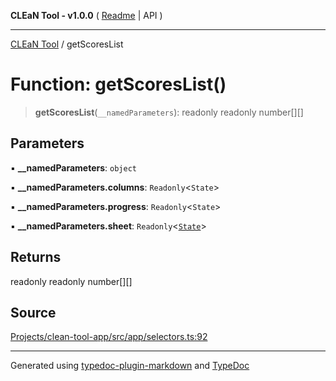 **CLEaN Tool - v1.0.0** ( [Readme](../README.md) \| API )

***

[CLEaN Tool](../exports.md) / getScoresList

# Function: getScoresList()

> **getScoresList**(`__namedParameters`): readonly readonly number[][]

## Parameters

▪ **\_\_namedParameters**: `object`

▪ **\_\_namedParameters.columns**: `Readonly`\<`State`\>

▪ **\_\_namedParameters.progress**: `Readonly`\<`State`\>

▪ **\_\_namedParameters.sheet**: `Readonly`\<[`State`](../interfaces/State.md)\>

## Returns

readonly readonly number[][]

## Source

[Projects/clean-tool-app/src/app/selectors.ts:92](https://github.com/yuckyh/clean-tool-app/)

***

Generated using [typedoc-plugin-markdown](https://www.npmjs.com/package/typedoc-plugin-markdown) and [TypeDoc](https://typedoc.org/)
